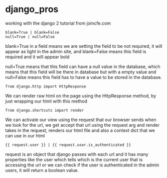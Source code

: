 # django_pros
working with the django 2 tutorial from joincfe.com

```
blank=True | blank=False
null=True | null=False
```

blank=True in a field means we are setting the field to be not required, it will appear as light in
the admin site, and blank=False means this field is required and it will appear bold

null=True means that this field can have a null value in the database, which means that this field 
will be there in database but with a empty value and null=False means this field has to have a value
to be stored in the database.

```
from django.http import HttpResponse
```

We can render raw html on the page using the HttpResponse method, by just wrapping our html with this 
method

```
from django.shortcuts import render
```

We can activate our view using the request that our browser sends when we look for the url, we get 
accept that url using the request arg and render takes in the request, renders our html file and also
a context dict that we can use in our html

```
{{ request.user }} | {{ request.user.is_authenticated }}
```

request is an object that django passes with each url and it has many properties like the user which
tells which is the current user that is accessing the url or we can check if the user is 
authenticated in the admin users, it will return a boolean value.

